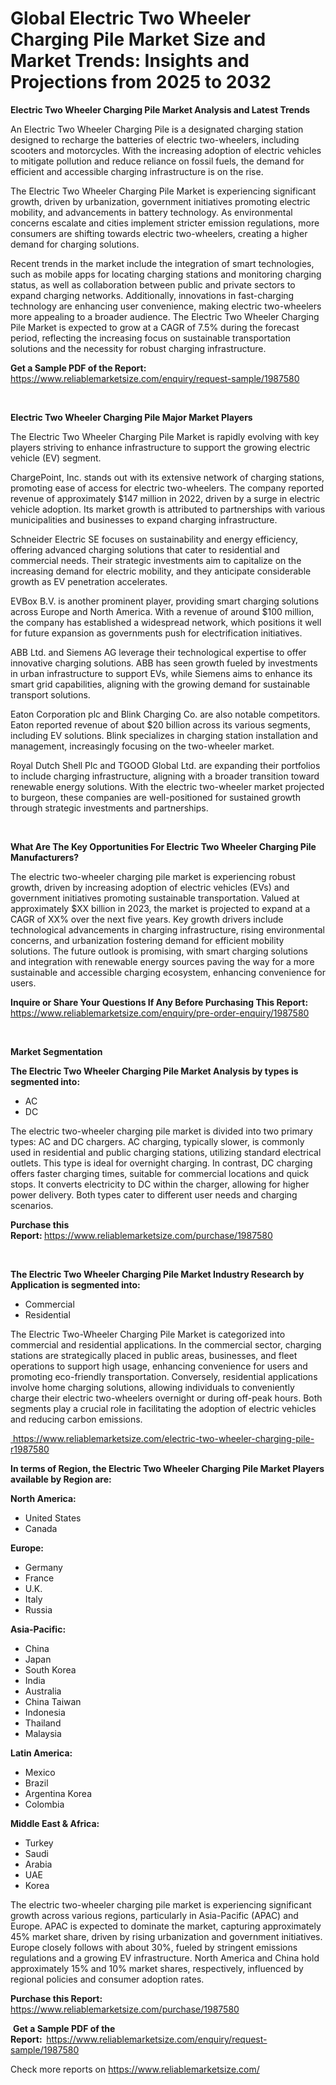 <p><h1>Global Electric Two Wheeler Charging Pile Market Size and Market Trends: Insights and Projections from 2025 to 2032</h1></p><p><strong>Electric Two Wheeler Charging Pile Market Analysis and Latest Trends</strong></p>
<p><p>An Electric Two Wheeler Charging Pile is a designated charging station designed to recharge the batteries of electric two-wheelers, including scooters and motorcycles. With the increasing adoption of electric vehicles to mitigate pollution and reduce reliance on fossil fuels, the demand for efficient and accessible charging infrastructure is on the rise. </p><p>The Electric Two Wheeler Charging Pile Market is experiencing significant growth, driven by urbanization, government initiatives promoting electric mobility, and advancements in battery technology. As environmental concerns escalate and cities implement stricter emission regulations, more consumers are shifting towards electric two-wheelers, creating a higher demand for charging solutions. </p><p>Recent trends in the market include the integration of smart technologies, such as mobile apps for locating charging stations and monitoring charging status, as well as collaboration between public and private sectors to expand charging networks. Additionally, innovations in fast-charging technology are enhancing user convenience, making electric two-wheelers more appealing to a broader audience. The Electric Two Wheeler Charging Pile Market is expected to grow at a CAGR of 7.5% during the forecast period, reflecting the increasing focus on sustainable transportation solutions and the necessity for robust charging infrastructure.</p></p>
<p><strong>Get a Sample PDF of the Report:&nbsp;</strong> <a href="https://www.reliablemarketsize.com/enquiry/request-sample/1987580?utm_campaign=3248&utm_medium=2&utm_source=Github&utm_content=ia&utm_term=31032025&utm_id=electric-two-wheeler-charging-pile">https://www.reliablemarketsize.com/enquiry/request-sample/1987580</a></p>
<p>&nbsp;</p>
<p><strong>Electric Two Wheeler Charging Pile Major Market Players</strong></p>
<p><p>The Electric Two Wheeler Charging Pile Market is rapidly evolving with key players striving to enhance infrastructure to support the growing electric vehicle (EV) segment. </p><p>ChargePoint, Inc. stands out with its extensive network of charging stations, promoting ease of access for electric two-wheelers. The company reported revenue of approximately $147 million in 2022, driven by a surge in electric vehicle adoption. Its market growth is attributed to partnerships with various municipalities and businesses to expand charging infrastructure.</p><p>Schneider Electric SE focuses on sustainability and energy efficiency, offering advanced charging solutions that cater to residential and commercial needs. Their strategic investments aim to capitalize on the increasing demand for electric mobility, and they anticipate considerable growth as EV penetration accelerates.</p><p>EVBox B.V. is another prominent player, providing smart charging solutions across Europe and North America. With a revenue of around $100 million, the company has established a widespread network, which positions it well for future expansion as governments push for electrification initiatives.</p><p>ABB Ltd. and Siemens AG leverage their technological expertise to offer innovative charging solutions. ABB has seen growth fueled by investments in urban infrastructure to support EVs, while Siemens aims to enhance its smart grid capabilities, aligning with the growing demand for sustainable transport solutions.</p><p>Eaton Corporation plc and Blink Charging Co. are also notable competitors. Eaton reported revenue of about $20 billion across its various segments, including EV solutions. Blink specializes in charging station installation and management, increasingly focusing on the two-wheeler market.</p><p>Royal Dutch Shell Plc and TGOOD Global Ltd. are expanding their portfolios to include charging infrastructure, aligning with a broader transition toward renewable energy solutions. With the electric two-wheeler market projected to burgeon, these companies are well-positioned for sustained growth through strategic investments and partnerships.</p></p>
<p>&nbsp;</p>
<p><strong>What Are The Key Opportunities For Electric Two Wheeler Charging Pile Manufacturers?</strong></p>
<p><p>The electric two-wheeler charging pile market is experiencing robust growth, driven by increasing adoption of electric vehicles (EVs) and government initiatives promoting sustainable transportation. Valued at approximately $XX billion in 2023, the market is projected to expand at a CAGR of XX% over the next five years. Key growth drivers include technological advancements in charging infrastructure, rising environmental concerns, and urbanization fostering demand for efficient mobility solutions. The future outlook is promising, with smart charging solutions and integration with renewable energy sources paving the way for a more sustainable and accessible charging ecosystem, enhancing convenience for users.</p></p>
<p><strong>Inquire or Share Your Questions If Any Before Purchasing This Report:</strong> <a href="https://www.reliablemarketsize.com/enquiry/pre-order-enquiry/1987580?utm_campaign=3248&utm_medium=2&utm_source=Github&utm_content=ia&utm_term=31032025&utm_id=electric-two-wheeler-charging-pile">https://www.reliablemarketsize.com/enquiry/pre-order-enquiry/1987580</a></p>
<p>&nbsp;</p>
<p><strong>Market Segmentation</strong></p>
<p><strong>The Electric Two Wheeler Charging Pile Market Analysis by types is segmented into:</strong></p>
<p><ul><li>AC</li><li>DC</li></ul></p>
<p><p>The electric two-wheeler charging pile market is divided into two primary types: AC and DC chargers. AC charging, typically slower, is commonly used in residential and public charging stations, utilizing standard electrical outlets. This type is ideal for overnight charging. In contrast, DC charging offers faster charging times, suitable for commercial locations and quick stops. It converts electricity to DC within the charger, allowing for higher power delivery. Both types cater to different user needs and charging scenarios.</p></p>
<p><strong>Purchase this Report:&nbsp;</strong><a href="https://www.reliablemarketsize.com/purchase/1987580?utm_campaign=3248&utm_medium=2&utm_source=Github&utm_content=ia&utm_term=31032025&utm_id=electric-two-wheeler-charging-pile">https://www.reliablemarketsize.com/purchase/1987580</a></p>
<p>&nbsp;</p>
<p><strong>The Electric Two Wheeler Charging Pile Market Industry Research by Application is segmented into:</strong></p>
<p><ul><li>Commercial</li><li>Residential</li></ul></p>
<p><p>The Electric Two-Wheeler Charging Pile Market is categorized into commercial and residential applications. In the commercial sector, charging stations are strategically placed in public areas, businesses, and fleet operations to support high usage, enhancing convenience for users and promoting eco-friendly transportation. Conversely, residential applications involve home charging solutions, allowing individuals to conveniently charge their electric two-wheelers overnight or during off-peak hours. Both segments play a crucial role in facilitating the adoption of electric vehicles and reducing carbon emissions.</p></p>
<p><a href="https://www.reliablemarketsize.com/electric-two-wheeler-charging-pile-r1987580?utm_campaign=3248&utm_medium=2&utm_source=Github&utm_content=ia&utm_term=31032025&utm_id=electric-two-wheeler-charging-pile">&nbsp;https://www.reliablemarketsize.com/electric-two-wheeler-charging-pile-r1987580</a></p>
<p><strong>In terms of Region, the Electric Two Wheeler Charging Pile Market Players available by Region are:</strong></p>
<p>
    <p> <strong> North America: </strong>
        <ul>
            <li>United States</li>
            <li>Canada</li>
        </ul>
        </p> 
    <p> <strong> Europe: </strong>
        <ul>
            <li>Germany</li>
            <li>France</li>
            <li>U.K.</li>
            <li>Italy</li>
            <li>Russia</li>
        </ul>
        </p> 
    <p> <strong> Asia-Pacific: </strong>
        <ul>
            <li>China</li>
            <li>Japan</li>
            <li>South Korea</li>
            <li>India</li>
            <li>Australia</li>
            <li>China Taiwan</li>
            <li>Indonesia</li>
            <li>Thailand</li>
            <li>Malaysia</li>
        </ul>
        </p> 
    <p> <strong> Latin America: </strong>
        <ul>
            <li>Mexico</li>
            <li>Brazil</li>
            <li>Argentina Korea</li>
            <li>Colombia</li>
        </ul>
        </p> 
    <p> <strong> Middle East & Africa: </strong>
        <ul>
            <li>Turkey</li>
            <li>Saudi</li>
            <li>Arabia</li>
            <li>UAE</li>
            <li>Korea</li>
        </ul>
    </p>
    </p>
<p><p>The electric two-wheeler charging pile market is experiencing significant growth across various regions, particularly in Asia-Pacific (APAC) and Europe. APAC is expected to dominate the market, capturing approximately 45% market share, driven by rising urbanization and government initiatives. Europe closely follows with about 30%, fueled by stringent emissions regulations and a growing EV infrastructure. North America and China hold approximately 15% and 10% market shares, respectively, influenced by regional policies and consumer adoption rates.</p></p>
<p><strong>Purchase this Report: </strong><a href="https://www.reliablemarketsize.com/purchase/1987580?utm_campaign=3248&utm_medium=2&utm_source=Github&utm_content=ia&utm_term=31032025&utm_id=electric-two-wheeler-charging-pile">https://www.reliablemarketsize.com/purchase/1987580</a></p>
<p>&nbsp;<strong>Get a Sample PDF of the Report:&nbsp;&nbsp;</strong><a href="https://www.reliablemarketsize.com/enquiry/request-sample/1987580?utm_campaign=3248&utm_medium=2&utm_source=Github&utm_content=ia&utm_term=31032025&utm_id=electric-two-wheeler-charging-pile">https://www.reliablemarketsize.com/enquiry/request-sample/1987580</a></p>
<p><strong></strong></p>
<p>Check more reports on <a href="https://www.reliablemarketsize.com/?utm_campaign=3248&utm_medium=2&utm_source=Github&utm_content=ia&utm_term=31032025&utm_id=electric-two-wheeler-charging-pile">https://www.reliablemarketsize.com/</a></p>